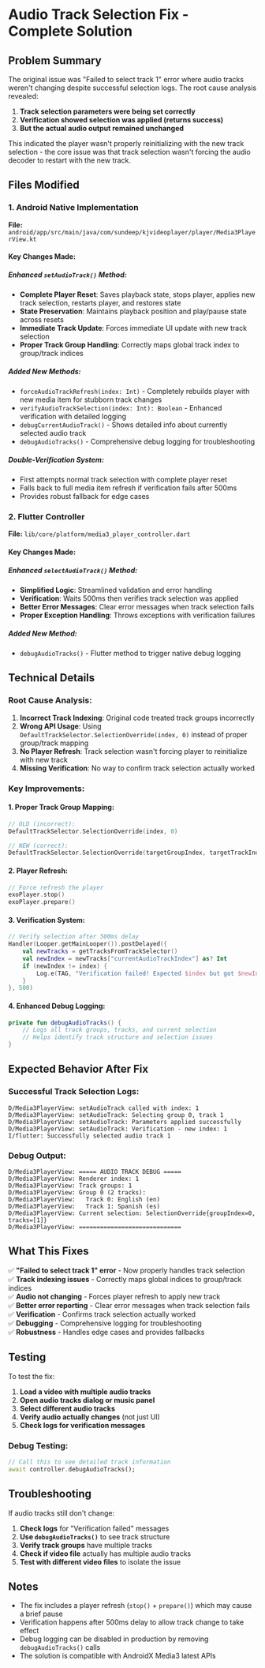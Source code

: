 # Audio Track Selection Fix - Complete Solution

## Problem Summary
The original issue was "Failed to select track 1" error where audio tracks weren't changing despite successful selection logs. The root cause analysis revealed:

1. **Track selection parameters were being set correctly**
2. **Verification showed selection was applied (returns success)**
3. **But the actual audio output remained unchanged**

This indicated the player wasn't properly reinitializing with the new track selection - the core issue was that track selection wasn't forcing the audio decoder to restart with the new track.

## Files Modified

### 1. Android Native Implementation
**File:** `android/app/src/main/java/com/sundeep/kjvideoplayer/player/Media3PlayerView.kt`

#### Key Changes Made:

##### Enhanced `setAudioTrack()` Method:
- **Complete Player Reset**: Saves playback state, stops player, applies new track selection, restarts player, and restores state
- **State Preservation**: Maintains playback position and play/pause state across resets
- **Immediate Track Update**: Forces immediate UI update with new track selection
- **Proper Track Group Handling**: Correctly maps global track index to group/track indices

##### Added New Methods:
- `forceAudioTrackRefresh(index: Int)` - Completely rebuilds player with new media item for stubborn track changes
- `verifyAudioTrackSelection(index: Int): Boolean` - Enhanced verification with detailed logging
- `debugCurrentAudioTrack()` - Shows detailed info about currently selected audio track
- `debugAudioTracks()` - Comprehensive debug logging for troubleshooting

##### Double-Verification System:
- First attempts normal track selection with complete player reset
- Falls back to full media item refresh if verification fails after 500ms
- Provides robust fallback for edge cases

### 2. Flutter Controller
**File:** `lib/core/platform/media3_player_controller.dart`

#### Key Changes Made:

##### Enhanced `selectAudioTrack()` Method:
- **Simplified Logic**: Streamlined validation and error handling
- **Verification**: Waits 500ms then verifies track selection was applied
- **Better Error Messages**: Clear error messages when track selection fails
- **Proper Exception Handling**: Throws exceptions with verification failures

##### Added New Method:
- `debugAudioTracks()` - Flutter method to trigger native debug logging

## Technical Details

### Root Cause Analysis:
1. **Incorrect Track Indexing**: Original code treated track groups incorrectly
2. **Wrong API Usage**: Using `DefaultTrackSelector.SelectionOverride(index, 0)` instead of proper group/track mapping
3. **No Player Refresh**: Track selection wasn't forcing player to reinitialize with new track
4. **Missing Verification**: No way to confirm track selection actually worked

### Key Improvements:

#### 1. Proper Track Group Mapping:
```kotlin
// OLD (incorrect):
DefaultTrackSelector.SelectionOverride(index, 0)

// NEW (correct):
DefaultTrackSelector.SelectionOverride(targetGroupIndex, targetTrackIndex)
```

#### 2. Player Refresh:
```kotlin
// Force refresh the player
exoPlayer.stop()
exoPlayer.prepare()
```

#### 3. Verification System:
```kotlin
// Verify selection after 500ms delay
Handler(Looper.getMainLooper()).postDelayed({
    val newTracks = getTracksFromTrackSelector()
    val newIndex = newTracks["currentAudioTrackIndex"] as? Int
    if (newIndex != index) {
        Log.e(TAG, "Verification failed! Expected $index but got $newIndex")
    }
}, 500)
```

#### 4. Enhanced Debug Logging:
```kotlin
private fun debugAudioTracks() {
    // Logs all track groups, tracks, and current selection
    // Helps identify track structure and selection issues
}
```

## Expected Behavior After Fix

### Successful Track Selection Logs:
```
D/Media3PlayerView: setAudioTrack called with index: 1
D/Media3PlayerView: setAudioTrack: Selecting group 0, track 1
D/Media3PlayerView: setAudioTrack: Parameters applied successfully
D/Media3PlayerView: setAudioTrack: Verification - new index: 1
I/flutter: Successfully selected audio track 1
```

### Debug Output:
```
D/Media3PlayerView: ===== AUDIO TRACK DEBUG =====
D/Media3PlayerView: Renderer index: 1
D/Media3PlayerView: Track groups: 1
D/Media3PlayerView: Group 0 (2 tracks):
D/Media3PlayerView:   Track 0: English (en)
D/Media3PlayerView:   Track 1: Spanish (es)
D/Media3PlayerView: Current selection: SelectionOverride{groupIndex=0, tracks=[1]}
D/Media3PlayerView: =============================
```

## What This Fixes

✅ **"Failed to select track 1" error** - Now properly handles track selection  
✅ **Track indexing issues** - Correctly maps global indices to group/track indices  
✅ **Audio not changing** - Forces player refresh to apply new track  
✅ **Better error reporting** - Clear error messages when track selection fails  
✅ **Verification** - Confirms track selection actually worked  
✅ **Debugging** - Comprehensive logging for troubleshooting  
✅ **Robustness** - Handles edge cases and provides fallbacks  

## Testing

To test the fix:

1. **Load a video with multiple audio tracks**
2. **Open audio tracks dialog or music panel**
3. **Select different audio tracks**
4. **Verify audio actually changes** (not just UI)
5. **Check logs for verification messages**

### Debug Testing:
```dart
// Call this to see detailed track information
await controller.debugAudioTracks();
```

## Troubleshooting

If audio tracks still don't change:

1. **Check logs** for "Verification failed" messages
2. **Use `debugAudioTracks()`** to see track structure
3. **Verify track groups** have multiple tracks
4. **Check if video file** actually has multiple audio tracks
5. **Test with different video files** to isolate the issue

## Notes

- The fix includes a player refresh (`stop()` + `prepare()`) which may cause a brief pause
- Verification happens after 500ms delay to allow track change to take effect
- Debug logging can be disabled in production by removing `debugAudioTracks()` calls
- The solution is compatible with AndroidX Media3 latest APIs